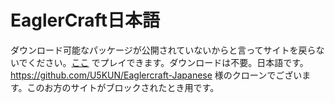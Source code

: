 # EaglerCraft日本語
ダウンロード可能なパッケージが公開されていないからと言ってサイトを戻らないでください。[ここ](https://mi-go45.github.io/eagecraft/) でプレイできます。ダウンロードは不要。日本語です。
https://github.com/U5KUN/Eaglercraft-Japanese 様のクローンでございます。このお方のサイトがブロックされたとき用です。
